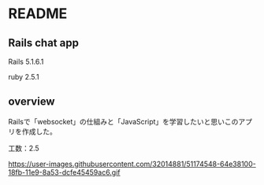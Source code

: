 # README

## Rails chat app
Rails 5.1.6.1 

ruby 2.5.1

## overview
Railsで「websocket」の仕組みと「JavaScript」を学習したいと思いこのアプリを作成した。

工数：2.5

https://user-images.githubusercontent.com/32014881/51174548-64e38100-18fb-11e9-8a53-dcfe45459ac6.gif
